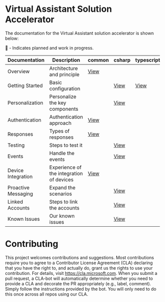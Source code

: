 # Virtual Assistant Solution Accelerator

The documentation for the Virtual Assistant solution accelerator is shown below:

:runner: - Indicates planned and work in progress.

| Documentation       | Description                              | common                                | csharp                                 | typescript                            |
|---------------------|---------------------------------------   |---------------------------------------|----------------------------------------|---------------------------------------|
| Overview            | Architecture and principle               | [View](./common/overview.md)          |                                        |                                       |
| Getting Started     | Basic configuration                      |                                       | [View](./csharp/gettingstarted.md)     | [View](./typescript/gettingstarted.md)|
| Personalization     | Personalize the key components           |                                       | [View](./csharp/personalization.md)    |                                       |
| Authentication      | Authentication approach                  | [View](./common/authentication.md)    |                                        |                                       |
| Responses           | Types of responses                       | [View](./common/responses.md)         |                                        |                                       |
| Testing             | Steps to test it                         |                                       | [View](./csharp/testing.md)            |                                       |
| Events              | Handle the events                        |                                       | [View](./csharp/events.md)             |                                       | 
| Device Integration  | Experience of the integration of devices | [View](./common/deviceintegration.md) |                                        |                                       |           
| Proactive Messaging | Expand the scenarios                     |                                       | [View](./csharp/proactivemessaging.md) |                                       |
| Linked Accounts     | Steps to link the accounts               |                                       | [View](./csharp/linkedaccounts.md)     |                                       |
| Known Issues        | Our known issues                         |                                       | [View](./csharp/knownissues.md)        |                                       |

# Contributing
This project welcomes contributions and suggestions.  Most contributions require you to agree to a
Contributor License Agreement (CLA) declaring that you have the right to, and actually do, grant us
the rights to use your contribution. For details, visit https://cla.microsoft.com.
When you submit a pull request, a CLA-bot will automatically determine whether you need to provide
a CLA and decorate the PR appropriately (e.g., label, comment). Simply follow the instructions
provided by the bot. You will only need to do this once across all repos using our CLA.
